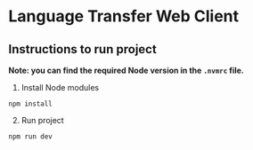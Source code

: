 # Language Transfer Web Client


## Instructions to run project

**Note: you can find the required Node version in the `.nvmrc` file.**


1. Install Node modules
```
npm install
```

2. Run project
```
npm run dev
```
